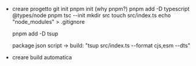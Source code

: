 - creare progetto
    git init
    pnpm init (why pnpm?)
    pnpm add -D typescript @types/node
    pnpm tsc --init
    mkdir src
    touch src/index.ts
    echo "node_modules" > .gitignore

    pnpm add -D tsup

    package json script -> build: "tsup src/index.ts --format cjs,esm --dts"

- creare build automatica